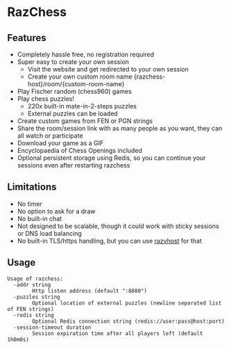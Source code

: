 # RazChess

## Features
* Completely hassle free, no registration required
* Super easy to create your own session
  * Visit the website and get redirected to your own session
  * Create your own custom room name {razchess-host}/room/{custom-room-name}
* Play Fischer random (chess960) games
* Play chess puzzles!
  * 220x built-in mate-in-2-steps puzzles
  * External puzzles can be loaded
* Create custom games from FEN or PGN strings
* Share the room/session link with as many people as you want, they can all watch or participate
* Download your game as a GIF
* Encyclopaedia of Chess Openings included
* Optional persistent storage using Redis, so you can continue your sessions even after restarting razchess

## Limitations
* No timer
* No option to ask for a draw
* No built-in chat
* Not designed to be scalable, though it could work with sticky sessions or DNS load balancing
* No built-in TLS/https handling, but you can use [razvhost](https://github.com/razzie/razvhost) for that

## Usage
```
Usage of razchess:
  -addr string
        Http listen address (default ":8080")
  -puzzles string
        Optional location of external puzzles (newline separated list of FEN strings)
  -redis string
        Optional Redis connection string (redis://user:pass@host:port)
  -session-timeout duration
        Session expiration time after all players left (default 1h0m0s)
```
